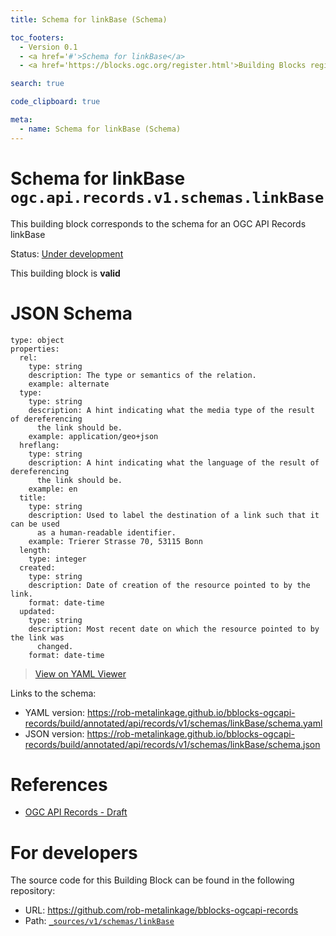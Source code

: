 ```yaml
---
title: Schema for linkBase (Schema)

toc_footers:
  - Version 0.1
  - <a href='#'>Schema for linkBase</a>
  - <a href='https://blocks.ogc.org/register.html'>Building Blocks register</a>

search: true

code_clipboard: true

meta:
  - name: Schema for linkBase (Schema)
---
```



# Schema for linkBase `ogc.api.records.v1.schemas.linkBase`

This building block corresponds to the schema for an OGC API Records linkBase

<p class="status">
    <span data-rainbow-uri="http://www.opengis.net/def/status">Status</span>:
    <a href="http://www.opengis.net/def/status/under-development" target="_blank" data-rainbow-uri>Under development</a>
</p>

<aside class="success">
This building block is <strong>valid</strong>
</aside>


# JSON Schema

```yaml--schema
type: object
properties:
  rel:
    type: string
    description: The type or semantics of the relation.
    example: alternate
  type:
    type: string
    description: A hint indicating what the media type of the result of dereferencing
      the link should be.
    example: application/geo+json
  hreflang:
    type: string
    description: A hint indicating what the language of the result of dereferencing
      the link should be.
    example: en
  title:
    type: string
    description: Used to label the destination of a link such that it can be used
      as a human-readable identifier.
    example: Trierer Strasse 70, 53115 Bonn
  length:
    type: integer
  created:
    type: string
    description: Date of creation of the resource pointed to by the link.
    format: date-time
  updated:
    type: string
    description: Most recent date on which the resource pointed to by the link was
      changed.
    format: date-time

```

> <a target="_blank" href="https://avillar.github.io/TreedocViewer/?dataParser=yaml&amp;dataUrl=https%3A%2F%2Frob-metalinkage.github.io%2Fbblocks-ogcapi-records%2Fbuild%2Fannotated%2Fapi%2Frecords%2Fv1%2Fschemas%2FlinkBase%2Fschema.yaml&amp;expand=2&amp;option=%7B%22showTable%22%3A+false%7D">View on YAML Viewer</a>

Links to the schema:

* YAML version: <a href="https://rob-metalinkage.github.io/bblocks-ogcapi-records/build/annotated/api/records/v1/schemas/linkBase/schema.yaml" target="_blank">https://rob-metalinkage.github.io/bblocks-ogcapi-records/build/annotated/api/records/v1/schemas/linkBase/schema.yaml</a>
* JSON version: <a href="https://rob-metalinkage.github.io/bblocks-ogcapi-records/build/annotated/api/records/v1/schemas/linkBase/schema.json" target="_blank">https://rob-metalinkage.github.io/bblocks-ogcapi-records/build/annotated/api/records/v1/schemas/linkBase/schema.json</a>

# References

* [OGC API Records - Draft](https://docs.ogc.org/DRAFTS/20-004.html)

# For developers

The source code for this Building Block can be found in the following repository:

* URL: <a href="https://github.com/rob-metalinkage/bblocks-ogcapi-records" target="_blank">https://github.com/rob-metalinkage/bblocks-ogcapi-records</a>
* Path:
<code><a href="https://github.com/rob-metalinkage/bblocks-ogcapi-records/blob/HEAD/_sources/v1/schemas/linkBase" target="_blank">_sources/v1/schemas/linkBase</a></code>

